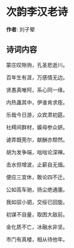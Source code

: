 # 次韵李汉老诗

**作者**: 刘子翚

## 诗词内容

蒙庄叹隙驹，孔圣悲逝川。

百年生有涯，万感情无边。

贤愚真唯阿，系心同一缘。

内热蛊其中，伊谁肯求痊。

乐哉今日游，众宾肃初筵。

社樗间群材，嫫母参众妍。

谑弄既莞尔，献酬亦颓然。

胡为发争端，咄咄论深禅。

击水但增波，止薪自无烟。

便应三宜休，敢论四不迁。

公如高车驰，扬尘绝通廛。

我如驭小驷，交绥已回旋。

初谋不自量，取困大敌前。

金化质不亡，冰融水非坚。

市门有真楼，相从待他年。

